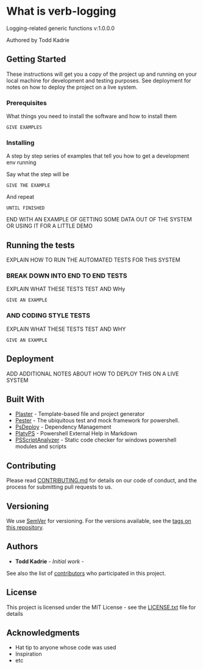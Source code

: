 # What is verb-logging

Logging-related generic functions v:1.0.0.0

Authored by Todd Kadrie

## Getting Started

These instructions will get you a copy of the project up and running on your local machine for development and testing purposes. See deployment for notes on how to deploy the project on a live system.

### Prerequisites

What things you need to install the software and how to install them

```
GIVE EXAMPLES
```

### Installing

A step by step series of examples that tell you how to get a development env running

Say what the step will be

```
GIVE THE EXAMPLE
```

And repeat

```
UNTIL FINISHED
```

END WITH AN EXAMPLE OF GETTING SOME DATA OUT OF THE SYSTEM OR USING IT FOR A LITTLE DEMO

## Running the tests

EXPLAIN HOW TO RUN THE AUTOMATED TESTS FOR THIS SYSTEM

### BREAK DOWN INTO END TO END TESTS

EXPLAIN WHAT THESE TESTS TEST AND WHy

```
GIVE AN EXAMPLE
```

### AND CODING STYLE TESTS

EXPLAIN WHAT THESE TESTS TEST AND WHY

```
GIVE AN EXAMPLE
```

## Deployment

ADD ADDITIONAL NOTES ABOUT HOW TO DEPLOY THIS ON A LIVE SYSTEM

## Built With

* [Plaster](https://github.com/PowerShell/Plaster/) - Template-based file and project generator 
* [Pester](https://github.com/pester/Pester) - The ubiquitous test and mock framework for powershell.
* [PsDeploy](https://github.com/RamblingCookieMonster/PSDeploy/) - Dependency Management
* [PlatyPS](https://github.com/PowerShell/platyPS/) - Powershell External Help in Markdown
* [PSScriptAnalyzer](https://github.com/PowerShell/PSScriptAnalyzer) - Static code checker for windows powershell modules and scripts

## Contributing

Please read [CONTRIBUTING.md](https://gist.github.com/PROJECT/IDNUMBER) for details on our code of conduct, and the process for submitting pull requests to us.

## Versioning

We use [SemVer](http://semver.org/) for versioning. For the versions available, see the [tags on this repository](https://github.com/YOUR/PROJECT/TAGS). 

## Authors

* **Todd Kadrie** - *Initial work* - [](https://www.toddomation.com)

See also the list of [contributors](https://github.com/YOUR/PROJECT/contributors) who participated in this project.

## License

This project is licensed under the MIT License - see the [LICENSE.txt](LICENSE.txt) file for details

## Acknowledgments

* Hat tip to anyone whose code was used
* Inspiration
* etc
